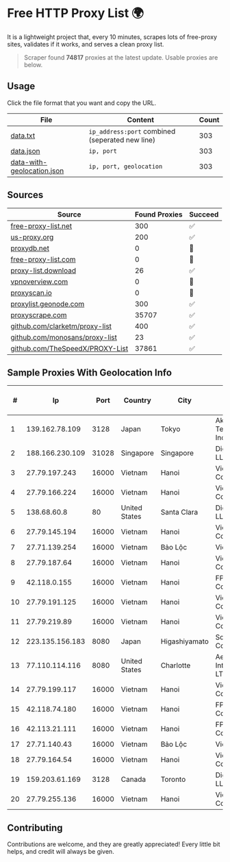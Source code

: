 
# Free HTTP Proxy List 🌍

It is a lightweight project that, every 10 minutes, scrapes lots of free-proxy sites, validates if it works, and serves a clean proxy list.


> Scraper found **74817** proxies at the latest update. Usable proxies are below.

## Usage

Click the file format that you want and copy the URL.


|File|Content|Count|
|----|-------|-----|
|[data.txt](https://raw.githubusercontent.com/themiralay/Proxy-List-World/master/data.txt)|`ip_address:port` combined (seperated new line)|303|
|[data.json](https://raw.githubusercontent.com/themiralay/Proxy-List-World/master/data.json)|`ip, port`|303|
|[data-with-geolocation.json](https://raw.githubusercontent.com/themiralay/Proxy-List-World/master/data-with-geolocation.json)|`ip, port, geolocation`|303|

## Sources

|Source|Found Proxies|Succeed|
|------|-------------|-------|
|[free-proxy-list.net](https://free-proxy-list.net)|300|✅|
|[us-proxy.org](https://www.us-proxy.org)|200|✅|
|[proxydb.net](http://proxydb.net)|0|🚫|
|[free-proxy-list.com](https://free-proxy-list.com/?page=&port=&type%5B%5D=http&type%5B%5D=https&up_time=0&search=Search)|0|🚫|
|[proxy-list.download](https://www.proxy-list.download/HTTP)|26|✅|
|[vpnoverview.com](https://vpnoverview.com/privacy/anonymous-browsing/free-proxy-servers)|0|🚫|
|[proxyscan.io](https://www.proxyscan.io)|0|🚫|
|[proxylist.geonode.com](https://proxylist.geonode.com/api/proxy-list?limit=300&page=1&sort_by=lastChecked&sort_type=desc&protocols=http,https)|300|✅|
|[proxyscrape.com](https://api.proxyscrape.com/v2/?request=displayproxies&protocol=http&timeout=10000&country=all&ssl=all&anonymity=all)|35707|✅|
|[github.com/clarketm/proxy-list](https://raw.githubusercontent.com/clarketm/proxy-list/master/proxy-list-raw.txt)|400|✅|
|[github.com/monosans/proxy-list](https://raw.githubusercontent.com/monosans/proxy-list/main/proxies/http.txt)|23|✅|
|[github.com/TheSpeedX/PROXY-List](https://raw.githubusercontent.com/TheSpeedX/PROXY-List/master/http.txt)|37861|✅|


## Sample Proxies With Geolocation Info

|#|Ip|Port|Country|City|Internet Service Provider|
|-|--|----|-------|----|-------------------------|
|1|139.162.78.109|3128|Japan|Tokyo|Akamai Technologies, Inc.|
|2|188.166.230.109|31028|Singapore|Singapore|DigitalOcean, LLC|
|3|27.79.197.243|16000|Vietnam|Hanoi|Viettel Corporation|
|4|27.79.166.224|16000|Vietnam|Hanoi|Viettel Corporation|
|5|138.68.60.8|80|United States|Santa Clara|DigitalOcean, LLC|
|6|27.79.145.194|16000|Vietnam|Hanoi|Viettel Corporation|
|7|27.71.139.254|16000|Vietnam|Bảo Lộc|Viettel Group|
|8|27.79.187.64|16000|Vietnam|Hanoi|Viettel Corporation|
|9|42.118.0.155|16000|Vietnam|Hanoi|FPT Telecom Company|
|10|27.79.191.125|16000|Vietnam|Hanoi|Viettel Corporation|
|11|27.79.219.89|16000|Vietnam|Hanoi|Viettel Corporation|
|12|223.135.156.183|8080|Japan|Higashiyamato|So-net Corporation|
|13|77.110.114.116|8080|United States|Charlotte|Aeza International LTD|
|14|27.79.199.117|16000|Vietnam|Hanoi|Viettel Corporation|
|15|42.118.74.180|16000|Vietnam|Hanoi|FPT Telecom Company|
|16|42.113.21.111|16000|Vietnam|Hanoi|FPT Telecom Company|
|17|27.71.140.43|16000|Vietnam|Bảo Lộc|Viettel Group|
|18|27.79.164.54|16000|Vietnam|Hanoi|Viettel Corporation|
|19|159.203.61.169|3128|Canada|Toronto|DigitalOcean, LLC|
|20|27.79.255.136|16000|Vietnam|Hanoi|Viettel Corporation|



## Contributing

Contributions are welcome, and they are greatly appreciated! Every
little bit helps, and credit will always be given.

